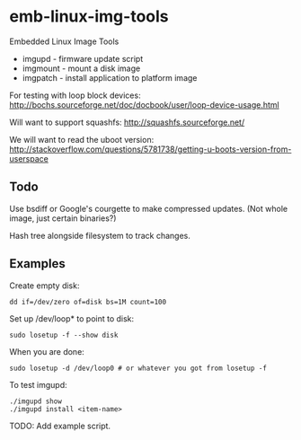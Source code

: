 emb-linux-img-tools
======

Embedded Linux Image Tools

* imgupd - firmware update script 
* imgmount - mount a disk image 
* imgpatch - install application to platform image

For testing with loop block devices: 
http://bochs.sourceforge.net/doc/docbook/user/loop-device-usage.html

Will want to support squashfs:
http://squashfs.sourceforge.net/

We will want to read the uboot version:
http://stackoverflow.com/questions/5781738/getting-u-boots-version-from-userspace

Todo
----

Use bsdiff or Google's courgette to make compressed updates. (Not whole image, just certain binaries?)

Hash tree alongside filesystem to track changes.

Examples
-------

Create empty disk:

    dd if=/dev/zero of=disk bs=1M count=100

Set up /dev/loop* to point to disk:

    sudo losetup -f --show disk
    
When you are done:
    
    sudo losetup -d /dev/loop0 # or whatever you got from losetup -f
    
To test imgupd:

    ./imgupd show
    ./imgupd install <item-name>
    
TODO: Add example script.

